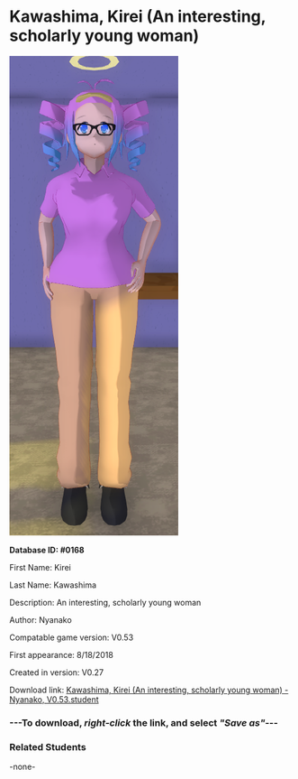 # Kawashima, Kirei (An interesting, scholarly young woman)

<img src="../../Files/Images/Kawashima, Kirei (An interesting, scholarly young woman).png" title="Kawashima, Kirei (An interesting, scholarly young woman) - Nyanako, V0.53">

**Database ID: #0168**

First Name: Kirei

Last Name: Kawashima

Description: An interesting, scholarly young woman

Author: Nyanako

Compatable game version: V0.53

First appearance: 8/18/2018

Created in version: V0.27

Download link: <a href="https://raw.githubusercontent.com/Arbiter1223/Daigaku-Gurashi-Custom-Students/master/Files/Student%20Files/Kawashima%2C%20Kirei%20(An%20interesting%2C%20scholarly%20young%20woman)%20-%20Nyanako%2C%20V0.53.student">Kawashima, Kirei (An interesting, scholarly young woman) - Nyanako, V0.53.student</a>

### ---**To download, _right-click_ the link, and select _"Save as"_**---

### Related Students

-none-

